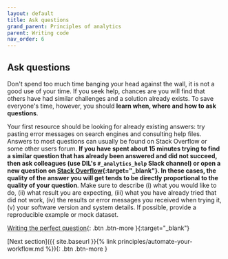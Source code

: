 ```yaml
---
layout: default
title: Ask questions
grand_parent: Principles of analytics
parent: Writing code
nav_order: 6
---
```


## Ask questions

Don't spend too much time banging your head against the wall, it is not a good use of your time. If you seek help, chances are you will find that others have had similar challenges and a solution already exists. To save everyone's time, however, you should **learn when, where and how to ask questions**. 

Your first resource should be looking for already existing answers: try pasting error messages on search engines and consulting help files. Answers to most questions can usually be found on Stack Overflow or some other users forum. **If you have spent about 15 minutes trying to find a similar question that has already been answered and did not succeed, then ask colleagues (use DIL's `#_analytics_help` Slack channel) or open a new question on [Stack Overflow](https://stackoverflow.com/){:target="_blank"}. In these cases, the quality of the answer you will get tends to be directly proportional to the quality of your question**. Make sure to describe (i) what you would like to do, (ii) what result you are expecting, (iii) what you have already tried that did not work, (iv) the results or error messages you received when trying it, (v) your software version and system details. If possible, provide a reproducible example or mock dataset.

[Writing the perfect question](https://codeblog.jonskeet.uk/2010/08/29/writing-the-perfect-question/){: .btn .btn-more }{:target="_blank"}


<span class="fs-8">
[Next section]({{ site.baseurl }}{% link principles/automate-your-workflow.md %}){: .btn .btn-more }
</span>